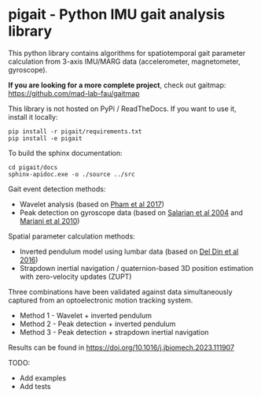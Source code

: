 # pigait - **P**ython **I**MU **gait** analysis library

This python library contains algorithms for spatiotemporal gait parameter calculation from 3-axis IMU/MARG data (accelerometer, magnetometer, gyroscope).

**If you are looking for a more complete project**, check out gaitmap: https://github.com/mad-lab-fau/gaitmap

This library is not hosted on PyPi / ReadTheDocs. If you want to use it, install it locally:

~~~
pip install -r pigait/requirements.txt
pip install -e pigait
~~~

To build the sphinx documentation:

~~~
cd pigait/docs
sphinx-apidoc.exe -o ./source ../src
~~~

Gait event detection methods:
- Wavelet analysis (based on [Pham et al 2017](https://doi.org/10.3389%2Ffneur.2017.00457))
- Peak detection on gyroscope data (based on [Salarian et al 2004](https://doi.org/10.1109/tbme.2004.827933) and [Mariani et al 2010](https://doi.org/10.1016/j.jbiomech.2010.07.003))

Spatial parameter calculation methods:
- Inverted pendulum model using lumbar data (based on [Del Din et al 2016](https://doi.org/10.1109/jbhi.2015.2419317))
- Strapdown inertial navigation / quaternion-based 3D position estimation with zero-velocity updates (ZUPT)

Three combinations have been validated against data simultaneously captured from an optoelectronic motion tracking system.
- Method 1 - Wavelet + inverted pendulum
- Method 2 - Peak detection + inverted pendulum
- Method 3 - Peak detection + strapdown inertial navigation

Results can be found in https://doi.org/10.1016/j.jbiomech.2023.111907 

TODO:
- Add examples
- Add tests

